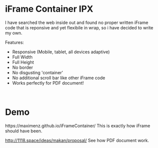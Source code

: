 # iFrame Container IPX
I have searched the web inside out and found no proper written iFrame code that is reponsive and yet flexibile in wrap, so i have decided to write my own.

Features:<br />
<ul>
<li>Responsive (Mobile, tablet, all devices adaptive)</li>
<li>Full Width</li>
<li>Full Height</li>
<li>No border</li>
<li>No disgusting 'container'</li>
<li>No additional scroll bar like other iFrame code</li>
<li>Works perfectly for PDF document!</li>
</ul><br />
<h1>Demo</h1>
https://maximenz.github.io/iFrameContainer/
This is exactly how iFrame should have been.

http://1118.space/ideas/makan/proposal/
See how PDF document work.
